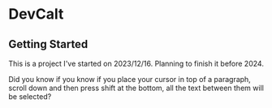 # DevCalt

## Getting Started

This is a project I've started on 2023/12/16. Planning to finish it before 2024.

Did you know if you know if you place your cursor in top of a paragraph, scroll down and then press shift at the bottom, all the text between them will be selected?